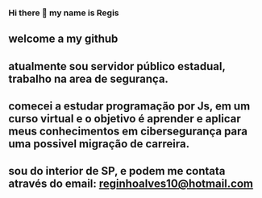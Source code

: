 ### Hi there 👋 my name is Regis
## welcome a my github
## atualmente sou servidor público estadual, trabalho na area de segurança.
##  comecei a estudar programação por Js,  em um curso virtual  e o objetivo é aprender e aplicar meus conhecimentos em cibersegurança para uma possivel migração de carreira.
##  sou do interior de SP, e podem me contata através do email: reginhoalves10@hotmail.com


<!--
**fogaca55/fogaca55** is a ✨ _special_ ✨ repository because its `README.md` (this file) appears on your GitHub profile.

Here are some ideas to get you started:

- 🔭 I’m currently working on ...
- 🌱 I’m currently learning ...
- 👯 I’m looking to collaborate on ...
- 🤔 I’m looking for help with ...
- 💬 Ask me about ...
- 📫 How to reach me: ...
- 😄 Pronouns: ...
- ⚡ Fun fact: ...
-->
